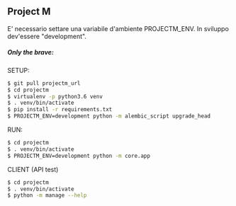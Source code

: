 Project M
---

E' necessario settare una variabile d'ambiente PROJECTM_ENV.
In sviluppo dev'essere "development".


##### Only the brave:

SETUP: 
```bash
$ git pull projectm_url
$ cd projectm
$ virtualenv -p python3.6 venv
$ . venv/bin/activate
$ pip install -r requirements.txt
$ PROJECTM_ENV=development python -m alembic_script upgrade_head
```

RUN:

```bash
$ cd projectm
$ . venv/bin/activate
$ PROJECTM_ENV=development python -m core.app
```


CLIENT (API test)

```bash
$ cd projectm
$ . venv/bin/activate
$ python -m manage --help 
```
